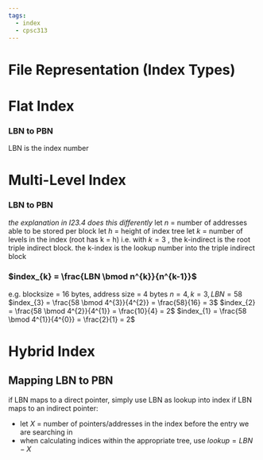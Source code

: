 ```yaml
---
tags:
  - index
  - cpsc313
---
```

# File Representation (Index Types)
# Flat Index
### LBN to PBN
LBN is the index number
# Multi-Level Index
### LBN to PBN
*the explanation in I23.4 does this differently* 
let $n$ = number of addresses able to be stored per block
let $h$ = height of index tree
let $k$ = number of levels in the index (root has k = h)
i.e. with $k=3$ , the k-indirect is the root triple indirect block. the k-index is the lookup number into the triple indirect block
### $index_{k} = \frac{LBN \bmod n^{k}}{n^{k-1}}$

e.g. 
blocksize = 16 bytes, address size = 4 bytes
$n = 4, k=3, LBN = 58$
$index_{3} = \frac{58 \bmod 4^{3}}{4^{2}} = \frac{58}{16} = 3$
$index_{2} = \frac{58 \bmod 4^{2}}{4^{1}} = \frac{10}{4} = 2$
$index_{1} = \frac{58 \bmod 4^{1}}{4^{0}} = \frac{2}{1} = 2$

# Hybrid Index

## Mapping LBN to PBN 
if LBN maps to a direct pointer, simply use LBN as lookup into index
if LBN maps to an indirect pointer:
- let $X$ = number of pointers/addresses in the index before the entry we are searching in
- when calculating indices within the appropriate tree, use $lookup = LBN - X$ 